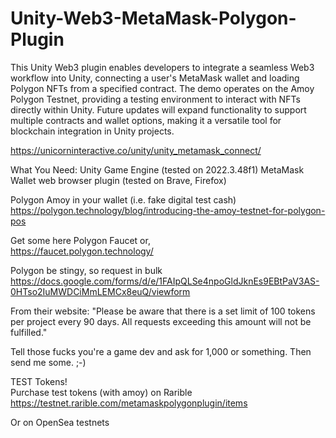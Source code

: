 # Unity-Web3-MetaMask-Polygon-Plugin
This Unity Web3 plugin enables developers to integrate a seamless Web3 workflow into Unity, connecting a user's MetaMask wallet and loading Polygon NFTs from a specified contract. 
The demo operates on the Amoy Polygon Testnet, providing a testing environment to interact with NFTs directly within Unity. Future updates will expand functionality to support multiple contracts and wallet options, making it a versatile tool for blockchain integration in Unity projects.

https://unicorninteractive.co/unity/unity_metamask_connect/

What You Need:
Unity Game Engine (tested on 2022.3.48f1)
MetaMask Wallet web browser plugin (tested on Brave, Firefox)

Polygon Amoy in your wallet (i.e. fake digital test cash)<br/>
https://polygon.technology/blog/introducing-the-amoy-testnet-for-polygon-pos

Get some here Polygon Faucet or,<br/>
https://faucet.polygon.technology/

Polygon be stingy, so request in bulk<br/>
https://docs.google.com/forms/d/e/1FAIpQLSe4npoGldJknEs9EBtPaV3AS-0HTso2IuMWDCiMmLEMCx8euQ/viewform

From their website: "Please be aware that there is a set limit of 100 tokens per project every 90 days. All requests exceeding this amount will not be fulfilled."

Tell those fucks you're a game dev and ask for 1,000 or something. Then send me some. ;-)

TEST Tokens!<br/>
Purchase test tokens (with amoy) on Rarible<br/>
https://testnet.rarible.com/metamaskpolygonplugin/items

Or on OpenSea testnets<br/>
https://testnets.opensea.io/collection/metamask-polygon-web3-plugin

Ready to Demo!<br/>
Purchased demo tokens on testnet marketplace
Connect wallet
Your purchased tokens will populate
Select a token and launch
Selected token will instantiate game object
<br/>
Live Demo:<br/>
https://unicorninteractive.co/unity/unity_metamask_connect/metamask_connect/
<br/>
Plugin will be available soon for download on Itch.io, Epic Games Store & Unity Store.












